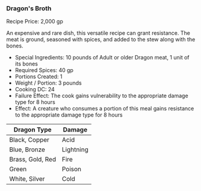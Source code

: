 ### Dragon's Broth

Recipe Price: 2,000 gp

An expensive and rare dish, this versatile recipe can grant resistance. The meat is ground, seasoned with spices, and added to the stew along with the bones.

- ﻿﻿Special Ingredients: 10 pounds of Adult or older Dragon meat, 1 unit of its bones
- ﻿﻿Required Spices: 40 gp
- ﻿﻿Portions Created: 1
- ﻿﻿Weight / Portion: 3 pounds
- ﻿﻿Cooking DC: 24
- ﻿﻿Failure Effect: The cook gains vulnerability to the appropriate damage type for 8 hours
- ﻿﻿Effect: A creature who consumes a portion of this meal gains resistance to the appropriate damage type for 8 hours

| Dragon Type      | Damage    |
| ---------------- | --------- |
| Black, Copper    | Acid      |
| Blue, Bronze     | Lightning |
| Brass, Gold, Red | Fire      |
| Green            | Poison    |
| White, Silver    | Cold      |
